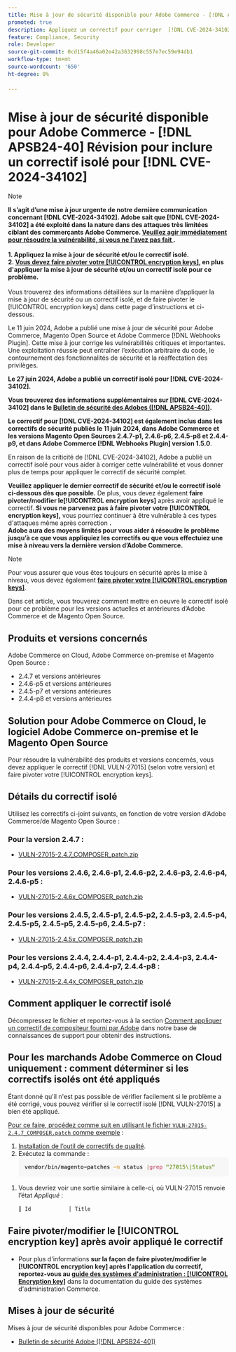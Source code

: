 ```yaml
---
title: Mise à jour de sécurité disponible pour Adobe Commerce - [!DNL APSB24-40] Révision pour inclure un correctif isolé pour  [!DNL CVE-2024-34102]
promoted: true
description: Appliquez un correctif pour corriger  [!DNL CVE-2024-34102] pour Adobe Commerce 2.4.4-p8, 2.4.5-p7, 2.4.6-p5, 2.4.7 et versions antérieures.
feature: Compliance, Security
role: Developer
source-git-commit: 0cd15f4a46a02e42a3632998c557e7ec59e94db1
workflow-type: tm+mt
source-wordcount: '650'
ht-degree: 0%

---
```


# Mise à jour de sécurité disponible pour Adobe Commerce - [!DNL APSB24-40] Révision pour inclure un correctif isolé pour [!DNL CVE-2024-34102]

>[!NOTE]
>
>**Il s’agit d’une mise à jour urgente de notre dernière communication concernant [!DNL CVE-2024-34102]. Adobe sait que [!DNL CVE-2024-34102] a été exploité dans la nature dans des attaques très limitées ciblant des commerçants Adobe Commerce. <u>Veuillez agir immédiatement pour résoudre la vulnérabilité, si vous ne l&#39;avez pas fait </u>.<br><br>1. Appliquez la mise à jour de sécurité et/ou le correctif isolé.<br>2. <u>Vous devez faire pivoter votre [!UICONTROL encryption keys]</u>, en plus d&#39;appliquer la mise à jour de sécurité et/ou un correctif isolé pour ce problème.**<br><br> Vous trouverez des informations détaillées sur la manière d’appliquer la mise à jour de sécurité ou un correctif isolé, et de faire pivoter le [!UICONTROL encryption keys] dans cette page d’instructions et ci-dessous.

Le 11 juin 2024, Adobe a publié une mise à jour de sécurité pour Adobe Commerce, Magento Open Source et Adobe Commerce [!DNL Webhooks Plugin]. Cette mise à jour corrige les vulnérabilités critiques et importantes.  Une exploitation réussie peut entraîner l’exécution arbitraire du code, le contournement des fonctionnalités de sécurité et la réaffectation des privilèges.

**Le 27 juin 2024, Adobe a publié un correctif isolé pour [!DNL CVE-2024-34102].**

**Vous trouverez des informations supplémentaires sur [!DNL CVE-2024-34102] dans le [Bulletin de sécurité des Adobes ([!DNL APSB24-40])](https://helpx.adobe.com/security/products/magento/apsb24-40.html).**

**Le correctif pour [!DNL CVE-2024-34102] est également inclus dans les correctifs de sécurité publiés le 11 juin 2024, dans Adobe Commerce et les versions Magento Open Sources 2.4.7-p1, 2.4.6-p6, 2.4.5-p8 et 2.4.4-p9, et dans Adobe Commerce [!DNL Webhooks Plugin] version 1.5.0**.

En raison de la criticité de [!DNL CVE-2024-34102], Adobe a publié un correctif isolé pour vous aider à corriger cette vulnérabilité et vous donner plus de temps pour appliquer le correctif de sécurité complet.

**Veuillez appliquer le dernier correctif de sécurité et/ou le correctif isolé ci-dessous dès que possible.**
De plus, vous devez également **faire pivoter/modifier le[!UICONTROL encryption keys]** après avoir appliqué le correctif.
**Si vous ne parvenez pas à faire pivoter votre [!UICONTROL encryption keys],** vous pourriez continuer à être vulnérable à ces types d&#39;attaques même après correction **.<br>
Adobe aura des moyens limités pour vous aider à résoudre le problème jusqu’à ce que vous appliquiez les correctifs ou que vous effectuiez une mise à niveau vers la dernière version d’Adobe Commerce.**<br>

>[!NOTE]
>
>Pour vous assurer que vous êtes toujours en sécurité après la mise à niveau, vous devez également **[faire pivoter votre [!UICONTROL encryption keys]](https://experienceleague.adobe.com/en/docs/commerce-admin/systems/security/encryption-key)**.

Dans cet article, vous trouverez comment mettre en oeuvre le correctif isolé pour ce problème pour les versions actuelles et antérieures d’Adobe Commerce et de Magento Open Source.

## Produits et versions concernés

Adobe Commerce on Cloud, Adobe Commerce on-premise et Magento Open Source :

* 2.4.7 et versions antérieures
* 2.4.6-p5 et versions antérieures
* 2.4.5-p7 et versions antérieures
* 2.4.4-p8 et versions antérieures

## Solution pour Adobe Commerce on Cloud, le logiciel Adobe Commerce on-premise et le Magento Open Source

Pour résoudre la vulnérabilité des produits et versions concernés, vous devez appliquer le correctif [!DNL VULN-27015] (selon votre version) et faire pivoter votre [!UICONTROL encryption keys].

## Détails du correctif isolé

Utilisez les correctifs ci-joint suivants, en fonction de votre version d’Adobe Commerce/de Magento Open Source :

### Pour la version 2.4.7 :

* [VULN-27015-2.4.7_COMPOSER_patch.zip](assets/VULN-27015-2.4.7_COMPOSER_patch.zip)

### Pour les versions 2.4.6, 2.4.6-p1, 2.4.6-p2, 2.4.6-p3, 2.4.6-p4, 2.4.6-p5 :

* [VULN-27015-2.4.6x_COMPOSER_patch.zip](assets/VULN-27015-2.4.6x_COMPOSER_patch.zip)

### Pour les versions 2.4.5, 2.4.5-p1, 2.4.5-p2, 2.4.5-p3, 2.4.5-p4, 2.4.5-p5, 2.4.5-p5, 2.4.5-p6, 2.4.5-p7 :

* [VULN-27015-2.4.5x_COMPOSER_patch.zip](assets/VULN-27015-2.4.5x_COMPOSER_patch.zip)

### Pour les versions 2.4.4, 2.4.4-p1, 2.4.4-p2, 2.4.4-p3, 2.4.4-p4, 2.4.4-p5, 2.4.4-p6, 2.4.4-p7, 2.4.4-p8 :

* [VULN-27015-2.4.4x_COMPOSER_patch.zip](assets/VULN-27015-2.4.4x_COMPOSER_patch.zip)


## Comment appliquer le correctif isolé

Décompressez le fichier et reportez-vous à la section [Comment appliquer un correctif de compositeur fourni par Adobe](https://experienceleague.adobe.com/docs/commerce-knowledge-base/kb/how-to/how-to-apply-a-composer-patch-provided-by-magento.html) dans notre base de connaissances de support pour obtenir des instructions.

## Pour les marchands Adobe Commerce on Cloud uniquement : comment déterminer si les correctifs isolés ont été appliqués

Étant donné qu&#39;il n&#39;est pas possible de vérifier facilement si le problème a été corrigé, vous pouvez vérifier si le correctif isolé [!DNL VULN-27015] a bien été appliqué.

<u>Pour ce faire, procédez comme suit en utilisant le fichier `VULN-27015-2.4.7_COMPOSER.patch` comme exemple</u> :

1. [Installation de l’outil de correctifs de qualité](https://experienceleague.adobe.com/docs/commerce-operations/tools/quality-patches-tool/usage.html).
1. Exécutez la commande :<br>
   ![cve-2024-34102-tell-if-patch-applied-code](assets/cve-2024-34102-tell-if-patch-applied-code.png)

<!--
    ```bash
    vendor/bin/magento-patches -n status |grep "27015\|Status"
    ```
-->

1. Vous devriez voir une sortie similaire à celle-ci, où VULN-27015 renvoie l’état *Appliqué* :

   ```bash
   ║ Id            │ Title                                                        │ Category        │ Origin                 │ Status      │ Details                                          ║ ║ N/A           │ ../m2-hotfixes/VULN-27015-2.4.7_COMPOSER_patch.patch      │ Other           │ Local                  │ Applied     │ Patch type: Custom                                
   ```

## Faire pivoter/modifier le [!UICONTROL encryption key] après avoir appliqué le correctif

* Pour plus d&#39;informations **sur la façon de faire pivoter/modifier le [!UICONTROL encryption key] après l&#39;application du correctif, reportez-vous au [guide des systèmes d&#39;administration : [!UICONTROL Encryption key]](https://experienceleague.adobe.com/en/docs/commerce-admin/systems/security/encryption-key)** dans la documentation du guide des systèmes d&#39;administration Commerce.

## Mises à jour de sécurité

Mises à jour de sécurité disponibles pour Adobe Commerce :

* [Bulletin de sécurité Adobe ([!DNL APSB24-40])](https://helpx.adobe.com/security/products/magento/apsb24-40.html)
